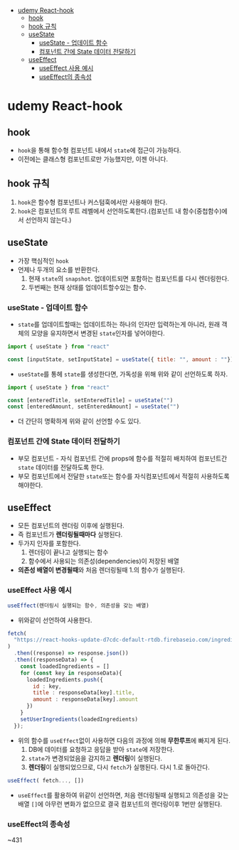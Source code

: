- [udemy React-hook](#udemy-react-hook)
  - [hook](#hook)
  - [hook 규칙](#hook-규칙)
  - [useState](#usestate)
    - [useState - 업데이트 함수](#usestate---업데이트-함수)
    - [컴포넌트 간에 State 데이터 전달하기](#컴포넌트-간에-state-데이터-전달하기)
  - [useEffect](#useeffect)
    - [useEffect 사용 예시](#useeffect-사용-예시)
    - [useEffect의 종속성](#useeffect의-종속성)
# udemy React-hook
## hook
- `hook`을 통해 함수형 컴포넌트 내에서 `state`에 접근이 가능하다.
- 이전에는 클래스형 컴포넌트로만 가능했지만, 이젠 아니다.

## hook 규칙
1. `hook`은 함수형 컴포넌트나 커스텀훅에서만 사용해야 한다.
2. `hook`은 컴포넌트의 루트 레벨에서 선언하도록한다.(컴포넌트 내 함수(중첩함수)에서 선언하지 않는다.)
  
## useState
- 가장 핵심적인 `hook`
- 언제나 두개의 요소를 반환한다. 
  1. 현재 `state`의 `snapshot`. 업데이트되면 포함하는 컴포넌트를 다시 렌더링한다.
  2. 두번째는 현재 상태를 업데이트할수있는 함수.
### useState - 업데이트 함수
- `state`를 업데이트할때는 업데이트하는 하나의 인자만 입력하는게 아니라, 원래 객체의 모양을 유지하면서 변경된 `state`인자를 넣어야한다.

```javascript
import { useState } from "react"

const [inputState, setInputState] = useState({ title: "", amount : ""})
```
- `useState`를 통헤 `state`를 생성한다면, 가독성을 위해 위와 같이 선언하도록 하자.
```javascript
import { useState } from "react"

const [enteredTitle, setEnteredTitle] = useState("")
const [enteredAmount, setEnteredAmount] = useState("")
```
- 더 간단히 명확하게 위와 같이 선언할 수도 있다.

### 컴포넌트 간에 State 데이터 전달하기
- 부모 컴포넌트 - 자식 컴포넌트 간에 props에 함수를 적절히 배치하여 컴포넌트간 `state` 데이터를 전달하도록 한다.
- 부모 컴포넌트에서 전달한 `state`또는 함수를 자식컴포넌트에서 적절히 사용하도록 해야한다.

## useEffect
- 모든 컴포넌트의 렌더링 이후에 실행된다.
- 즉 컴포넌트가 **렌더링될때마다** 실행된다.
- 두가지 인자를 포함한다.
  1. 렌더링이 끝나고 실행되는 함수
  2. 함수에서 사용되는 의존성(dependencies)이 저장된 배열
- **의존성 배열이 변경될때**와 처음 렌더링될때 1.의 함수가 실행된다.

### useEffect 사용 예시
```javascript
useEffect(렌더링시 실행되는 함수, 의존성을 갖는 배열)
```
- 위와같이 선언하여 사용한다.


```javascript
fetch(
  "https://react-hooks-update-d7cdc-default-rtdb.firebaseio.com/ingredients.json"
)
  .then((response) => response.json())
  .then((responseData) => {
    const loadedIngredients = []
    for (const key in responseData){
      loadedIngredients.push({
        id : key,
        title : responseData[key].title,
        amount : responseData[key].amount
      })
    }
    setUserIngredients(loadedIngredients)
  });
```
- 위의 함수를 `useEffect`없이 사용하면 다음의 과정에 의해 **무한루프**에 빠지게 된다.
  1. DB에 데이터를 요청하고 응답을 받아 `state`에 저장한다.
  2. `state`가 변경되었음을 감지하고 **렌더링**이 실행된다.
  3. **렌더링**이 실행되었으므로, 다시 `fetch`가 실행된다. 다시 1.로 돌아간다.
   
```javascript
useEffect( fetch..., [])
```
- `useEffect`를 활용하여 위같이 선언하면, 처음 렌더링될때 실행되고 의존성을 갖는 배열 `[]`에 아무런 변화가 없으므로 결국 컴포넌트의 렌더링이후 1번만 실행된다.

### useEffect의 종속성
~431
